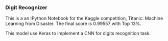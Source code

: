 ### Digit Recognizer
This is a  an IPython Notebook for the Kaggle competition,  Titanic: Machine Learning from Disaster. The final score is 0.99557 with Top 13%.

This model use Keras to implement a CNN for digits recognition task.
